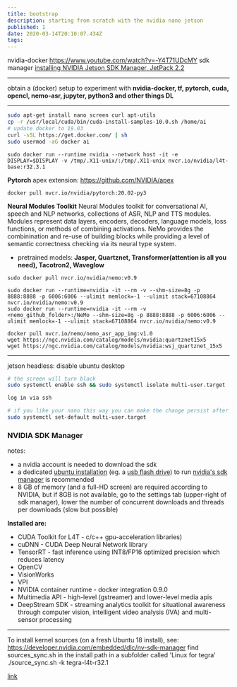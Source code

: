 ```yaml
---
title: bootstrap
description: starting from scratch with the nvidia nano jetson
published: 1
date: 2020-03-14T20:10:07.434Z
tags: 
---
```



nvidia-docker  https://www.youtube.com/watch?v=-Y4T71UDcMY
sdk manager [installing NVIDIA Jetson SDK Manager, JetPack 2.2](https://www.youtube.com/watch?v=s1QDsa6SzuQ)

---
obtain a (docker) setup to experiment with **nvidia-docker, tf, pytorch, cuda, opencl, nemo-asr, jupyter, python3 and other things DL**

---
```bash
sudo apt-get install nano screen curl apt-utils
cp -r /usr/local/cuda/bin/cuda-install-samples-10.0.sh /home/ai
# update docker to 19.03
curl -sSL https://get.docker.com/ | sh
sudo usermod -aG docker ai
```

```
sudo docker run --runtime nvidia --network host -it -e DISPLAY=$DISPLAY -v /tmp/.X11-unix/:/tmp/.X11-unix nvcr.io/nvidia/l4t-base:r32.3.1
```

**Pytorch**
apex extension: https://github.com/NVIDIA/apex
```
docker pull nvcr.io/nvidia/pytorch:20.02-py3
```
**Neural Modules Toolkit**
Neural Modules toolkit for conversational AI, speech and NLP networks, collections of ASR, NLP and TTS modules. Modules represent data layers, encoders, decoders, language models, loss functions, or methods of combining activations. NeMo provides the combinination and re-use of building blocks while providing a level of semantic correctness checking via its neural type system. 
- pretrained models: **Jasper, Quartznet, Transformer(attention is all you need), Tacotron2, Waveglow**


```
sudo docker pull nvcr.io/nvidia/nemo:v0.9

sudo docker run --runtime=nvidia -it --rm -v --shm-size=8g -p 8888:8888 -p 6006:6006 --ulimit memlock=-1 --ulimit stack=67108864 nvcr.io/nvidia/nemo:v0.9
sudo docker run --runtime=nvidia -it --rm -v <nemo_github_folder>:/NeMo --shm-size=8g -p 8888:8888 -p 6006:6006 --ulimit memlock=-1 --ulimit stack=67108864 nvcr.io/nvidia/nemo:v0.9
```


```
docker pull nvcr.io/nemo/nemo_asr_app_img:v1.0
wget https://ngc.nvidia.com/catalog/models/nvidia:quartznet15x5
wget https://ngc.nvidia.com/catalog/models/nvidia:wsj_quartznet_15x5
```


---
jetson headless: disable ubuntu desktop

```bash
# the screen will turn black
sudo systemctl enable ssh && sudo systemctl isolate multi-user.target

log in via ssh

# if you like your nano this way you can make the change persist after reboot
sudo systemctl set-default multi-user.target
```


### NVIDIA SDK Manager

notes:
- a nvidia account is needed to download the sdk
- a dedicated [ubuntu installation](https://ubuntu.com/download/desktop) (eg. a [usb flash drive](https://linuxhint.com/run-ubuntu-18-04-from-usb-stick/)) to run [nvidia's sdk manager](https://developer.nvidia.com/nvidia-sdk-manager) is recommended
- 8 GB of memory (and a full-HD screen) are required according to NVIDIA, but if 8GB is not available, go to the settings tab (upper-right of sdk manager), lower the number of concurrent downloads and threads per downloads (slow but possible)

**Installed are:**
- CUDA Toolkit for L4T - c/c++ gpu-acceleration libraries)
- cuDNN - CUDA Deep Neural Network library
- TensorRT - fast inference using INT8/FP16 optimized precision which reduces latency
- OpenCV
- VisionWorks
- VPI
- NVIDIA container runtime - docker integration 0.9.0
- Multimedia API - high-level (gstreamer) and lower-level media apis
- DeepStream SDK - streaming analytics toolkit for situational awareness through computer vision, intelligent video analysis (IVA) and multi-sensor processing

---
To install kernel sources (on a fresh Ubuntu 18 install), see: 
https://developer.nvidia.com/embedded/dlc/nv-sdk-manager
find sources_sync.sh in the install path in a subfolder called 'Linux for tegra'
./source_sync.sh -k tegra-l4t-r32.1

[link](https://devtalk.nvidia.com/default/topic/1055416/request-install-linux-headers-on-jetson-nano/?offset=9)
